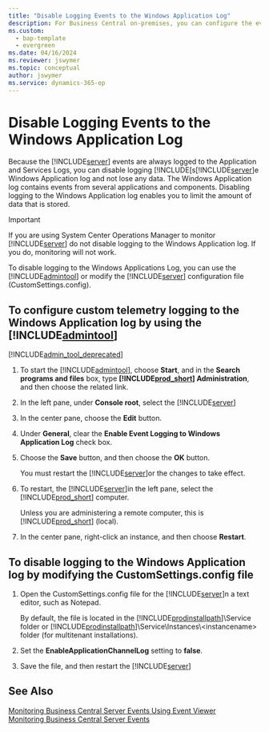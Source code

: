 ```yaml
---
title: "Disable Logging Events to the Windows Application Log"
description: For Business Central on-premises, you can configure the event logs. 
ms.custom:
  - bap-template
  - evergreen
ms.date: 04/16/2024
ms.reviewer: jswymer
ms.topic: conceptual
author: jswymer
ms.service: dynamics-365-op
---
```


# Disable Logging Events to the Windows Application Log

Because the [!INCLUDE[server](../developer/includes/server.md)] events are always logged to the Application and Services Logs, you can disable logging [!INCLUDE[s[!INCLUDE[server](../developer/includes/server.md)]e Windows Application log and not lose any data. The Windows Application log contains events from several applications and components. Disabling logging to the Windows Application log enables you to limit the amount of data that is stored.  
  
> [!IMPORTANT]  
> If you are using System Center Operations Manager to monitor [!INCLUDE[server](../developer/includes/server.md)] do not disable logging to the Windows Application log. If you do, monitoring will not work.  
  
To disable logging to the Windows Applications Log, you can use the [!INCLUDE[admintool](../developer/includes/admintool.md)] or modify the [!INCLUDE[server](../developer/includes/server.md)] configuration file \(CustomSettings.config\).  
  
## To configure custom telemetry logging to the Windows Application log by using the [!INCLUDE[admintool](../developer/includes/admintool.md)]  

[!INCLUDE[admin_tool_deprecated](../developer/includes/admin_tool_deprecated.md)]
  
1. To start the [!INCLUDE[admintool](../developer/includes/admintool.md)], choose **Start**, and in the **Search programs and files** box, type **[!INCLUDE[prod_short](../developer/includes/prod_short.md)] Administration**, and then choose the related link.  
  
2. In the left pane, under **Console root**, select the [!INCLUDE[server](../developer/includes/server.md)] 
  
3. In the center pane, choose the **Edit** button.  
  
4. Under **General**, clear the **Enable Event Logging to Windows Application Log** check box.  
  
5. Choose the **Save** button, and then choose the **OK** button.  
  
   You must restart the [!INCLUDE[server](../developer/includes/server.md)]or the changes to take effect.  
  
6. To restart, the [!INCLUDE[server](../developer/includes/server.md)]in the left pane, select the [!INCLUDE[prod_short](../developer/includes/prod_short.md)] computer.  
  
   Unless you are administering a remote computer, this is [!INCLUDE[prod_short](../developer/includes/prod_short.md)] \(local\).  
  
7. In the center pane, right-click an instance, and then choose **Restart**.  
  
## To disable logging to the Windows Application log by modifying the CustomSettings.config file  
  
1. Open the CustomSettings.config file for the [!INCLUDE[server](../developer/includes/server.md)]n a text editor, such as Notepad.  
  
     By default, the file is located in the [!INCLUDE[prodinstallpath](../developer/includes/prodinstallpath.md)]\\Service folder or [!INCLUDE[prodinstallpath](../developer/includes/prodinstallpath.md)]\\Service\\Instances\\\<instancename> folder \(for multitenant installations\).  
  
2. Set the **EnableApplicationChannelLog** setting to **false**.  
  
3. Save the file, and then restart the [!INCLUDE[server](../developer/includes/server.md)] 
  
## See Also

[Monitoring Business Central Server Events Using Event Viewer](monitor-server-events-windows-event-log.md)  
[Monitoring Business Central Server Events](monitor-server-events.md) 